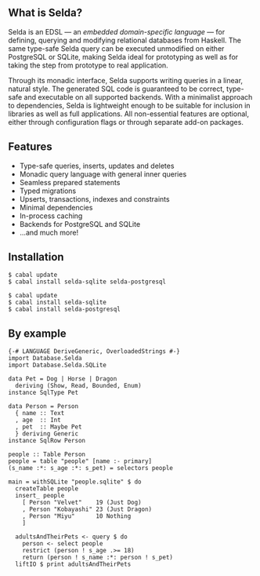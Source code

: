<div class="pane" id="left">

## What is Selda?

Selda is an EDSL &mdash; an *embedded domain-specific language*
&mdash; for defining, querying and modifying relational databases
from Haskell.
The same type-safe Selda query can be executed unmodified on
either PostgreSQL or SQLite, making Selda ideal for prototyping
as well as for taking the step from prototype to real application.

Through its monadic interface, Selda supports writing queries in a
linear, natural style. The generated SQL code is guaranteed to be
correct, type-safe and executable on all supported backends.
With a minimalist approach to dependencies, Selda is lightweight
enough to be suitable for inclusion in libraries as well as full
applications.
All non-essential features are optional, either through configuration
flags or through separate add-on packages.

## Features
* Type-safe queries, inserts, updates and deletes
* Monadic query language with general inner queries
* Seamless prepared statements
* Typed migrations
* Upserts, transactions, indexes and constraints
* Minimal dependencies
* In-process caching
* Backends for PostgreSQL and SQLite
* ...and much more!

</div>


<div class="pane" id="right">

## Installation

```language-shell widecode
$ cabal update
$ cabal install selda-sqlite selda-postgresql
```

```language-shell narrowcode
$ cabal update
$ cabal install selda-sqlite
$ cabal install selda-postgresql
```

## By example

```language-haskell
{-# LANGUAGE DeriveGeneric, OverloadedStrings #-}
import Database.Selda
import Database.Selda.SQLite

data Pet = Dog | Horse | Dragon
  deriving (Show, Read, Bounded, Enum)
instance SqlType Pet

data Person = Person
  { name :: Text
  , age  :: Int
  , pet  :: Maybe Pet
  } deriving Generic
instance SqlRow Person

people :: Table Person
people = table "people" [name :- primary]
(s_name :*: s_age :*: s_pet) = selectors people

main = withSQLite "people.sqlite" $ do
  createTable people
  insert_ people
    [ Person "Velvet"    19 (Just Dog)
    , Person "Kobayashi" 23 (Just Dragon)
    , Person "Miyu"      10 Nothing
    ]

  adultsAndTheirPets <- query $ do
    person <- select people
    restrict (person ! s_age .>= 18)
    return (person ! s_name :*: person ! s_pet)
  liftIO $ print adultsAndTheirPets
```
</div>
